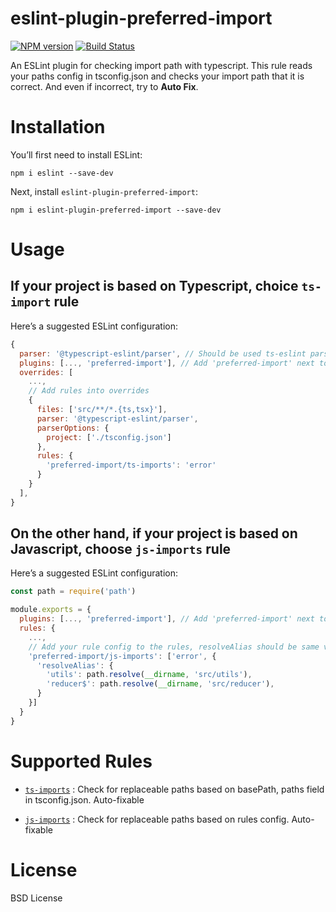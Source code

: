 # eslint-plugin-preferred-import
[![NPM version][npm-image]][npm-url] [![Build Status][build-image]][build-url]

An ESLint plugin for checking import path with typescript. This rule reads your paths config in tsconfig.json and checks your import path that it is correct. And even if incorrect, try to **Auto Fix**.

# Installation
You’ll first need to install ESLint:
```
npm i eslint --save-dev
```

Next, install `eslint-plugin-preferred-import`:
```
npm i eslint-plugin-preferred-import --save-dev
```

# Usage
## If your project is based on **Typescript**, choice `ts-import` rule
Here’s a suggested ESLint configuration:
```javascript
{
  parser: '@typescript-eslint/parser', // Should be used ts-eslint parser
  plugins: [..., 'preferred-import'], // Add 'preferred-import' next to old plugins
  overrides: [
    ...,
    // Add rules into overrides
    {
      files: ['src/**/*.{ts,tsx}'],
      parser: '@typescript-eslint/parser',
      parserOptions: {
        project: ['./tsconfig.json']
      },
      rules: {
        'preferred-import/ts-imports': 'error'
      }
    }
  ],
}
```

## On the other hand, if your project is based on **Javascript**, choose `js-imports` rule
Here’s a suggested ESLint configuration:
```js
const path = require('path')

module.exports = {
  plugins: [..., 'preferred-import'], // Add 'preferred-import' next to old plugins
  rules: {
    ...,
    // Add your rule config to the rules, resolveAlias should be same value with webpack alias
    'preferred-import/js-imports': ['error', {
      'resolveAlias': {
        'utils': path.resolve(__dirname, 'src/utils'),
        'reducer$': path.resolve(__dirname, 'src/reducer'),
      }
    }]
  }
}
```

# Supported Rules
* [`ts-imports`](https://github.com/ronparkdev/eslint-plugin-preferred-import/blob/master/documents/ts-imports.md) : Check for replaceable paths based on basePath, paths field in tsconfig.json. Auto-fixable

* [`js-imports`](https://github.com/ronparkdev/eslint-plugin-preferred-import/blob/master/documents/js-imports.md) : Check for replaceable paths based on rules config. Auto-fixable

# License
BSD License

[npm-image]: http://img.shields.io/npm/v/eslint-plugin-preferred-import.svg
[npm-url]: https://npmjs.org/package/eslint-plugin-preferred-import

[build-image]: http://img.shields.io/github/workflow/status/ronpark-dev/eslint-plugin-preferred-import/Build%20and%20unit%20test.svg
[build-url]: https://github.com/ronpark-dev/eslint-plugin-preferred-import/actions/workflows/ci.yml
